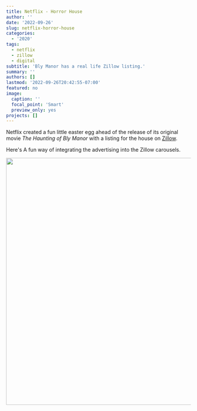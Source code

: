 ```yaml
---
title: Netflix - Horror House
author: ''
date: '2022-09-26'
slug: netflix-horror-house
categories:
  - '2020'
tags:
  - netflix
  - zillow
  - digital
subtitle: 'Bly Manor has a real life Zillow listing.'
summary: ''
authors: []
lastmod: '2022-09-26T20:42:55-07:00'
featured: no
image:
  caption: ''
  focal_point: 'Smart'
  preview_only: yes
projects: []
---
```


Netflix created a fun little easter egg ahead of the release of its original movie _The Haunting of Bly Manor_ with a listing for the house on [Zillow](https://www.zillow.com/house/bly-manor/?dcuid=0).

Here's 
A fun way of integrating the advertising into the Zillow carousels. 

<img src="{{< blogdown/postref >}}index.en_files/figure-html/unnamed-chunk-1-1.png" width="672" />

